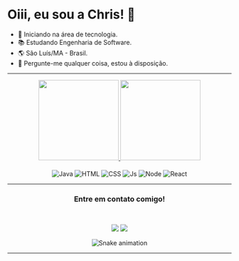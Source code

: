  <h1>Oiii, eu sou a Chris! 💙</h1>

 - 🌱 Iniciando na área de tecnologia.
 - 📚 Estudando Engenharia de Software.
 - 🌎 São Luís/MA - Brasil.
 - 💬 Pergunte-me qualquer coisa, estou à disposição.

-----------------------------------

<div align="center">
 
   <a href="https://github.com/christianagomes">
  <img height="180em" src="https://github-readme-stats.vercel.app/api?username=christianagomes&show_icons=true&text_color=FFFFFF&icon_color=FFFFFF&title_color=00a2cc&bg_color=000000&include_all_commits=true&count_private=true"/>
  <img height="180em" src="https://github-readme-stats.vercel.app/api/top-langs/?username=christianagomes&text_color=FFFFFF&icon_color=FFFFFF&title_color=00a2cc&bg_color=000000&layout=compact&langs_count=10"/>
  </a>
</div>
  
<div style="display: inline_block" align="center"><br/>
 
  <img align="center" title="Java" alt="Java" src="https://img.shields.io/badge/Java-b07219?style=for-the-badge&logo=java&logoColor=black" />
  <img align="center" title="HTML" alt="HTML" src="https://img.shields.io/badge/HTML5-E34F26?style=for-the-badge&logo=html5&logoColor=black">
  <img align="center" title="CSS" alt="CSS" src="https://img.shields.io/badge/CSS3-945cca?style=for-the-badge&logo=css3&logoColor=black">
  <img align="center" title="JavaScript" alt="Js" src="https://img.shields.io/badge/JavaScript-efd81d?style=for-the-badge&logo=javascript&logoColor=black">
  <img align="center" title="Node" alt="Node" src="https://img.shields.io/badge/Node.js-43853D?style=for-the-badge&logo=node.js&logoColor=black" />
  <img align="center" title="React" alt="React" src="https://img.shields.io/badge/React-20232A?style=for-the-badge&logo=react&logoColor=61DAFB" />
<!--   <img align="center" alt="JAVA" height="30" width="40" src="https://raw.githubusercontent.com/devicons/devicon/master/icons/java/java-original.svg">
  <img align="center" alt="Js" height="30" width="40" src="https://raw.githubusercontent.com/devicons/devicon/master/icons/javascript/javascript-plain.svg">
  <img align="center" alt="HTML" height="30" width="40" src="https://raw.githubusercontent.com/devicons/devicon/master/icons/html5/html5-original.svg">
  <img align="center" alt="CSS" height="30" width="40" src="https://raw.githubusercontent.com/devicons/devicon/master/icons/css3/css3-original.svg">
  <img align="center" title="Bootstrap" alt="Bootstrap" src="https://img.shields.io/badge/Bootstrap-8512f7?style=for-the-badge&logo=bootstrap&logoColor=white" /> -->
  
</div>  

-----------------------------------
 
<div align="center"> 

  <h3>Entre em contato comigo!</h3>

  <br>
 
  <a href = "mailto:christianaleticia@gmail.com"><img src="https://img.shields.io/badge/Gmail-D14836?style=for-the-badge&logo=gmail&logoColor=white" target="_blank"></a>
  <a href="https://www.linkedin.com/in/christianagomes" target="_blank"><img src="https://img.shields.io/badge/LinkedIn-0077B5?style=for-the-badge&logo=linkedin&logoColor=white" target="_blank"></a> 
 
   ![Snake animation](https://github.com/christianagomes/christianagomes/blob/output/github-contribution-grid-snake.svg)

</div>

-----------------------------------
